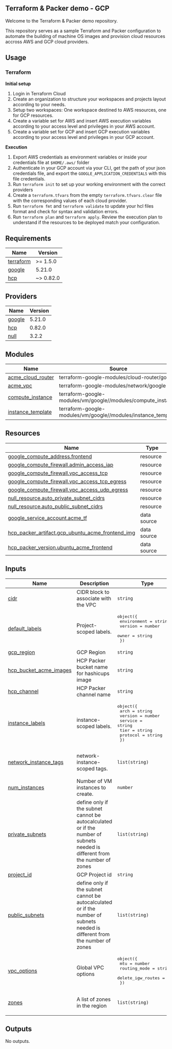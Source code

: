 ## Terraform & Packer demo - GCP

Welcome to the Terraform & Packer demo repository.

This repository serves as a sample Terraform and Packer configuration to automate the building of machine OS images and provision cloud resources accross AWS and GCP cloud providers.

## Usage

### Terraform

**Initial setup**

 1. Login in Terraform Cloud
 2. Create an organization to structure your workspaces and projects layout according to your needs.
 3. Setup two workspaces: One workspace destined to AWS resources, one for GCP resources.
 4. Create a variable set for AWS and insert AWS execution variables according to your access level and privileges in your AWS account.
 5. Create a variable set for GCP and insert GCP execution variables according to your access level and privileges in your GCP account.

**Execution**

 1. Export AWS credentials as environment variables or inside your credentials file at `$HOME/.aws/` folder
 2. Authenticate in your GCP account via your CLI, get the path of your json credentials file, and export the `GOOGLE_APPLICATION_CREDENTIALS` with this file credentials.
 3. Run `terraform init` to set up your working environment with the correct providers
 4. Create a `terraform.tfvars` from the empty `terraform.tfvars.clear` file with the corresponding values of each cloud provider.
 4. Run `terraform fmt` and `terraform validate` to update your hcl files format and check for syntax and validation errors.
 6. Run `terraform plan` and `terraform apply`. Review the execution plan to understand if the resources to be deployed match your configuration.

## Requirements

| Name | Version |
|------|---------|
| <a name="requirement_terraform"></a> [terraform](#requirement\_terraform) | >= 1.5.0 |
| <a name="requirement_google"></a> [google](#requirement\_google) | 5.21.0 |
| <a name="requirement_hcp"></a> [hcp](#requirement\_hcp) | ~> 0.82.0 |

## Providers

| Name | Version |
|------|---------|
| <a name="provider_google"></a> [google](#provider\_google) | 5.21.0 |
| <a name="provider_hcp"></a> [hcp](#provider\_hcp) | 0.82.0 |
| <a name="provider_null"></a> [null](#provider\_null) | 3.2.2 |

## Modules

| Name | Source | Version |
|------|--------|---------|
| <a name="module_acme_cloud_router"></a> [acme\_cloud\_router](#module\_acme\_cloud\_router) | terraform-google-modules/cloud-router/google | ~> 6.0 |
| <a name="module_acme_vpc"></a> [acme\_vpc](#module\_acme\_vpc) | terraform-google-modules/network/google | ~> 9.0 |
| <a name="module_compute_instance"></a> [compute\_instance](#module\_compute\_instance) | terraform-google-modules/vm/google//modules/compute_instance | ~> 11.0 |
| <a name="module_instance_template"></a> [instance\_template](#module\_instance\_template) | terraform-google-modules/vm/google//modules/instance_template | ~> 11.0 |

## Resources

| Name | Type |
|------|------|
| [google_compute_address.frontend](https://registry.terraform.io/providers/hashicorp/google/5.21.0/docs/resources/compute_address) | resource |
| [google_compute_firewall.admin_access_iap](https://registry.terraform.io/providers/hashicorp/google/5.21.0/docs/resources/compute_firewall) | resource |
| [google_compute_firewall.vpc_access_tcp](https://registry.terraform.io/providers/hashicorp/google/5.21.0/docs/resources/compute_firewall) | resource |
| [google_compute_firewall.vpc_access_tcp_egress](https://registry.terraform.io/providers/hashicorp/google/5.21.0/docs/resources/compute_firewall) | resource |
| [google_compute_firewall.vpc_access_udp_egress](https://registry.terraform.io/providers/hashicorp/google/5.21.0/docs/resources/compute_firewall) | resource |
| [null_resource.auto_private_subnet_cidrs](https://registry.terraform.io/providers/hashicorp/null/latest/docs/resources/resource) | resource |
| [null_resource.auto_public_subnet_cidrs](https://registry.terraform.io/providers/hashicorp/null/latest/docs/resources/resource) | resource |
| [google_service_account.acme_tf](https://registry.terraform.io/providers/hashicorp/google/5.21.0/docs/data-sources/service_account) | data source |
| [hcp_packer_artifact.gcp_ubuntu_acme_frontend_img](https://registry.terraform.io/providers/hashicorp/hcp/latest/docs/data-sources/packer_artifact) | data source |
| [hcp_packer_version.ubuntu_acme_frontend](https://registry.terraform.io/providers/hashicorp/hcp/latest/docs/data-sources/packer_version) | data source |

## Inputs

| Name | Description | Type | Default | Required |
|------|-------------|------|---------|:--------:|
| <a name="input_cidr"></a> [cidr](#input\_cidr) | CIDR block to associate with the VPC | `string` | `"10.200.0.0/24"` | no |
| <a name="input_default_labels"></a> [default\_labels](#input\_default\_labels) | Project-scoped labels. | <pre>object({<br>    environment = string<br>    version     = number<br>    owner       = string<br>  })</pre> | <pre>{<br>  "environment": "lab",<br>  "owner": "acme",<br>  "version": 0<br>}</pre> | no |
| <a name="input_gcp_region"></a> [gcp\_region](#input\_gcp\_region) | GCP Region | `string` | `"us-central1"` | no |
| <a name="input_hcp_bucket_acme_images"></a> [hcp\_bucket\_acme\_images](#input\_hcp\_bucket\_acme\_images) | HCP Packer bucket name for hashicups image | `string` | `"base-ubuntu-amd64-img"` | no |
| <a name="input_hcp_channel"></a> [hcp\_channel](#input\_hcp\_channel) | HCP Packer channel name | `string` | `"development"` | no |
| <a name="input_instance_labels"></a> [instance\_labels](#input\_instance\_labels) | instance-scoped labels. | <pre>object({<br>    arch     = string<br>    version  = number<br>    service  = string<br>    tier     = string<br>    protocol = string<br>  })</pre> | <pre>{<br>  "arch": "amd64",<br>  "protocol": "http",<br>  "service": "web",<br>  "tier": "frontend",<br>  "version": 0<br>}</pre> | no |
| <a name="input_network_instance_tags"></a> [network\_instance\_tags](#input\_network\_instance\_tags) | network-instance-scoped tags. | `list(string)` | <pre>[<br>  "acme",<br>  "lab"<br>]</pre> | no |
| <a name="input_num_instances"></a> [num\_instances](#input\_num\_instances) | Number of VM instances to create. | `number` | `1` | no |
| <a name="input_private_subnets"></a> [private\_subnets](#input\_private\_subnets) | define only if the subnet cannot be autocalculated or if the number of subnets needed is different from the number of zones | `list(string)` | <pre>[<br>  "10.200.15.0/24"<br>]</pre> | no |
| <a name="input_project_id"></a> [project\_id](#input\_project\_id) | GCP Project id | `string` | n/a | yes |
| <a name="input_public_subnets"></a> [public\_subnets](#input\_public\_subnets) | define only if the subnet cannot be autocalculated or if the number of subnets needed is different from the number of zones | `list(string)` | <pre>[<br>  "10.200.10.0/24"<br>]</pre> | no |
| <a name="input_vpc_options"></a> [vpc\_options](#input\_vpc\_options) | Global VPC options | <pre>object({<br>    mtu               = number<br>    routing_mode      = string<br>    delete_igw_routes = bool<br>  })</pre> | <pre>{<br>  "delete_igw_routes": true,<br>  "mtu": 1460,<br>  "routing_mode": "GLOBAL"<br>}</pre> | no |
| <a name="input_zones"></a> [zones](#input\_zones) | A list of zones in the region | `list(string)` | <pre>[<br>  "us-central1-a"<br>]</pre> | no |

## Outputs

No outputs.
<!-- END_TF_DOCS -->